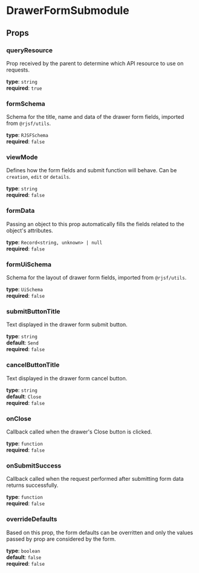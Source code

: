# DrawerFormSubmodule

## Props

### **queryResource**

Prop received by the parent to determine which API resource to use on requests.

**type**: `string`\
**required**: `true`

### **formSchema**

Schema for the title, name and data of the drawer form fields, imported from `@rjsf/utils`.

**type**: `RJSFSchema`\
**required**: `false`

### **viewMode**

Defines how the form fields and submit function will behave. Can be `creation`, `edit` or `details`.

**type**: `string`\
**required**: `false`

### **formData**

Passing an object to this prop automatically fills the fields related to the object's attributes.

**type**: `Record<string, unknown> | null`\
**required**: `false`

### **formUiSchema**

Schema for the layout of drawer form fields, imported from `@rjsf/utils`.

**type**: `UiSchema`\
**required**: `false`

### **submitButtonTitle**

Text displayed in the drawer form submit button.

**type**: `string`\
**default**: `Send`\
**required**: `false`

### **cancelButtonTitle**

Text displayed in the drawer form cancel button.

**type**: `string`\
**default**: `Close`\
**required**: `false`

### **onClose**

Callback called when the drawer's Close button is clicked.

**type**: `function`\
**required**: `false`

### **onSubmitSuccess**

Callback called when the request performed after submitting form data returns successfully.

**type**: `function`\
**required**: `false`

### **overrideDefaults**

Based on this prop, the form defaults can be overritten and only the values passed by prop are considered by the form.

**type**: `boolean`\
**default**: `false`\
**required**: `false`
